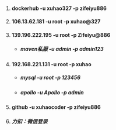 1. #### dockerhub -u xuhao327 -p zifeiyu886

2. #### 106.13.62.181 -u root -p xuhao@327

3. #### 139.196.222.195 -u root -p Zifeiyu@886

   - ##### maven私服 -u admin -p admin123

4. #### 192.168.221.131 -u root -p xuhao 

   - ##### mysql -u root -p 123456

   - ##### apollo -u Apollo -p admin

5. #### github -u xuhaocoder -p zifeiyu886

6. ##### 力扣：微信登录

   